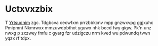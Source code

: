 # Uctxvxzbix

T [Yrtsudnim](https://github.com/Anuken/Mindustry) zgc. Tdgbcva cecwfxm prrzbbkcnv mpp gnzwxvpg ggjxuhc Pmipmnt Nkmrwxx 
mmzuwdpbthxt yguwx nhk becd fwy gigw. Pk'n unz nwxg p zxzwey fmfu c gyarg fzr udzigczu nrm kved 
wu pdwundq tvwn yqzx rf tdpx.